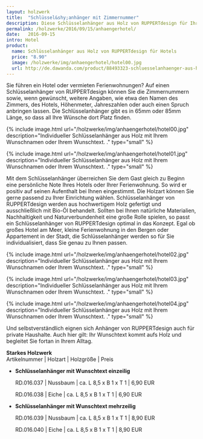 ```yaml
---
layout: holzwerk
title:  "Schlüssel&shy;anhänger mit Zimmernummer"
description: Diese Schlüsselanhänger aus Holz von RUPPERTdesign für Ihr Hotel. 
permalink: /holzwerke/2016/09/15/anhaengerhotel/
date:   2016-09-15
intro: Hotel 
product:
  name: Schlüsselanhänger aus Holz von RUPPERTdesign für Hotels
  price: "8.90"
  image: /holzwerke/img/anhaengerhotel/hotel00.jpg
  url: http://de.dawanda.com/product/88493323-schluesselanhaenger-aus-holz-mit-wunschnamen
---
```



Sie führen ein Hotel oder vermieten Ferienwohnungen? 
Auf einen Schlüsselanhänger von RUPPERTdesign können Sie die Zimmernummern sowie, 
wenn gewünscht, weitere Angaben, wie etwa den Namen des Zimmers, des Hotels, Höhenmeter, 
Jahreszahlen oder auch einen Spruch anbringen lassen. 
Die Schlüsselanhänger gibt es in 65mm oder 85mm Länge, so dass all Ihre Wünsche dort Platz finden.  


{% include image.html url="/holzwerke/img/anhaengerhotel/hotel00.jpg" description="Individueller Schlüsselanhänger aus Holz mit Ihrem Wunschnamen oder Ihrem Wunschtext. ." type="small" %}

{% include image.html url="/holzwerke/img/anhaengerhotel/hotel01.jpg" description="Individueller Schlüsselanhänger aus Holz mit Ihrem Wunschnamen oder Ihrem Wunschtext. ." type="small" %}

Mit dem Schlüsselanhänger überreichen Sie dem Gast gleich zu Beginn eine persönliche Note Ihres Hotels oder Ihrer Ferienwohnung. So wird er positiv auf seinen Aufenthalt bei Ihnen eingestimmt.
Die Holzart können Sie gerne passend zu Ihrer Einrichtung wählen. 
Schlüsselanhänger von RUPPERTdesign werden aus hochwertigem Holz gefertigt und ausschließlich mit Bio-Öl behandelt. 
Sollten bei Ihnen natürliche Materialien, Nachhaltigkeit und Naturverbundenheit eine große Rolle spielen, so passt ein Schlüsselanhänger von RUPPERTdesign optimal in das Konzept. 
Egal ob großes Hotel am Meer, kleine Ferienwohnung in den Bergen oder Appartement in der Stadt, 
die Schlüsselanhänger werden so für Sie individualisiert, 
dass Sie genau zu Ihnen passen. 

{% include image.html url="/holzwerke/img/anhaengerhotel/hotel02.jpg" description="Individueller Schlüsselanhänger aus Holz mit Ihrem Wunschnamen oder Ihrem Wunschtext. ." type="small" %}

{% include image.html url="/holzwerke/img/anhaengerhotel/hotel03.jpg" description="Individueller Schlüsselanhänger aus Holz mit Ihrem Wunschnamen oder Ihrem Wunschtext. ." type="small" %}

{% include image.html url="/holzwerke/img/anhaengerhotel/hotel04.jpg" description="Individueller Schlüsselanhänger aus Holz mit Ihrem Wunschnamen oder Ihrem Wunschtext. ." type="small" %}


Und selbstverständlich eignen sich Anhänger von RUPPERTdesign auch für private Haushalte. 
Auch hier gilt: Ihr Wunschtext kommt aufs Holz und begleitet Sie fortan in Ihrem Alltag. 


**Starkes Holzwerk**   
Artikelnummer \| Holzart \| Holzgröße \| Preis

* **Schlüsselanhänger mit Wunschtext einzeilig**
     
	RD.016.037  \| 	Nussbaum \| ca. L 8,5 x B 1 x T 1 \| 6,90 EUR
	
	RD.016.038  \| 	Eiche \| ca. L 8,5 x B 1 x T 1 \| 6,90 EUR
	

* **Schlüsselanhänger mit Wunschtext mehrzeilig**
      
	RD.016.039  \| 	Nussbaum \| ca. L 8,5 x B 1 x T 1 \| 8,90 EUR
	
	RD.016.040  \| 	Eiche \| ca. L 8,5 x B 1 x T 1 \| 8,90 EUR
	
	
